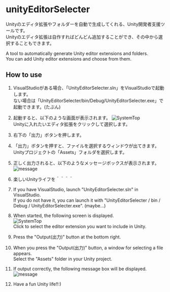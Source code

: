 # unityEditorSelecter
Unityのエディタ拡張やフォルダーを自動で生成してくれる、Unity開発者支援ツールです。<br>
Unityのエディタ拡張は自作すればどんどん追加することができ、その中から選択することもできます。<br>

A tool to automatically generate Unity editor extensions and folders.<br>
You can add Unity editor extensions and choose from them.<br>

## How to use
1. VisualStudioがある場合、「UnityEditorSelecter.sln」をVisualStudioで起動します。<br>
ない場合は「UnityEditorSelecter/bin/Debug/UnityEditorSelecter.exe」で起動できます。(たぶん)
2. 起動すると、以下のような画面が表示されます。
![SystemTop](https://user-images.githubusercontent.com/39897091/75446380-a83b6a80-59aa-11ea-865f-395c21702c2c.png)<br>
Unityに入れたいエディタ拡張をクリックして選択します。
3. 右下の「出力」ボタンを押します。
4. 「出力」ボタンを押すと、ファイルを選択するウィンドウが出てきます。<br>
Unityプロジェクトの「Assets」フォルダを選択します。
5. 正しく出力されると、以下のようなメッセージボックスが表示されます。<br>
![message](https://user-images.githubusercontent.com/39897091/75446845-868eb300-59ab-11ea-8445-2ad259b9f0d3.png)
6. 楽しいUnityライフを＾＾＾＾

1. If you have VisualStudio, launch "UnityEditorSelecter.sln" in VisualStudio.<br>
If you do not have it, you can launch it with "UnityEditorSelecter / bin / Debug / UnityEditorSelecter.exe". (maybe...)
2. When started, the following screen is displayed.<br>
![SystemTop](https://user-images.githubusercontent.com/39897091/75446380-a83b6a80-59aa-11ea-865f-395c21702c2c.png)<br>
Click to select the editor extension you want to include in Unity.
3. Press the "Output(出力)" button at the bottom right.
4. When you press the "Output(出力)" button, a window for selecting a file appears.<br>
Select the "Assets" folder in your Unity project.
5. If output correctly, the following message box will be displayed.<br>
![message](https://user-images.githubusercontent.com/39897091/75446845-868eb300-59ab-11ea-8445-2ad259b9f0d3.png)
6. Have a fun Unity life!!:)
